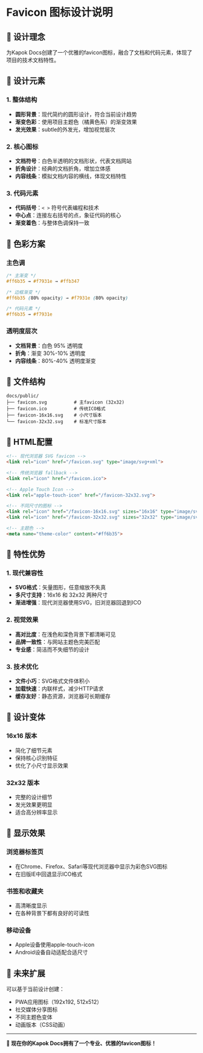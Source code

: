# Favicon 图标设计说明

## 🎨 设计理念

为Kapok Docs创建了一个优雅的favicon图标，融合了文档和代码元素，体现了项目的技术文档特性。

## 🔧 设计元素

### 1. 整体结构
- **圆形背景**：现代简约的圆形设计，符合当前设计趋势
- **渐变色彩**：使用项目主题色（橘黄色系）的渐变效果
- **发光效果**：subtle的外发光，增加视觉层次

### 2. 核心图标
- **文档符号**：白色半透明的文档形状，代表文档网站
- **折角设计**：经典的文档折角，增加立体感
- **内容线条**：模拟文档内容的横线，体现文档特性

### 3. 代码元素
- **代码括号**：`< >` 符号代表编程和技术
- **中心点**：连接左右括号的点，象征代码的核心
- **渐变着色**：与整体色调保持一致

## 🎯 色彩方案

### 主色调
```css
/* 主渐变 */
#ff6b35 → #f7931e → #ffb347

/* 边框渐变 */
#ff6b35 (80% opacity) → #f7931e (80% opacity)

/* 代码元素 */
#ff6b35 → #f7931e
```

### 透明度层次
- **文档背景**：白色 95% 透明度
- **折角**：渐变 30%-10% 透明度
- **内容线条**：80%-40% 透明度渐变

## 📁 文件结构

```
docs/public/
├── favicon.svg          # 主favicon (32x32)
├── favicon.ico          # 传统ICO格式
├── favicon-16x16.svg    # 小尺寸版本
└── favicon-32x32.svg    # 标准尺寸版本
```

## 🔗 HTML配置

```html
<!-- 现代浏览器 SVG favicon -->
<link rel="icon" href="/favicon.svg" type="image/svg+xml">

<!-- 传统浏览器 fallback -->
<link rel="icon" href="/favicon.ico">

<!-- Apple Touch Icon -->
<link rel="apple-touch-icon" href="/favicon-32x32.svg">

<!-- 不同尺寸的图标 -->
<link rel="icon" href="/favicon-16x16.svg" sizes="16x16" type="image/svg+xml">
<link rel="icon" href="/favicon-32x32.svg" sizes="32x32" type="image/svg+xml">

<!-- 主题色 -->
<meta name="theme-color" content="#ff6b35">
```

## 🌟 特性优势

### 1. 现代兼容性
- **SVG格式**：矢量图形，任意缩放不失真
- **多尺寸支持**：16x16 和 32x32 两种尺寸
- **渐进增强**：现代浏览器使用SVG，旧浏览器回退到ICO

### 2. 视觉效果
- **高对比度**：在浅色和深色背景下都清晰可见
- **品牌一致性**：与网站主题色完美匹配
- **专业感**：简洁而不失细节的设计

### 3. 技术优化
- **文件小巧**：SVG格式文件体积小
- **加载快速**：内联样式，减少HTTP请求
- **缓存友好**：静态资源，浏览器可长期缓存

## 🎨 设计变体

### 16x16 版本
- 简化了细节元素
- 保持核心识别特征
- 优化了小尺寸显示效果

### 32x32 版本
- 完整的设计细节
- 发光效果更明显
- 适合高分辨率显示

## 📱 显示效果

### 浏览器标签页
- 在Chrome、Firefox、Safari等现代浏览器中显示为彩色SVG图标
- 在旧版IE中回退显示ICO格式

### 书签和收藏夹
- 高清晰度显示
- 在各种背景下都有良好的可读性

### 移动设备
- Apple设备使用apple-touch-icon
- Android设备自动适配合适尺寸

## 🔄 未来扩展

可以基于当前设计创建：
- PWA应用图标（192x192, 512x512）
- 社交媒体分享图标
- 不同主题色变体
- 动画版本（CSS动画）

---

**🎉 现在你的Kapok Docs拥有了一个专业、优雅的favicon图标！**